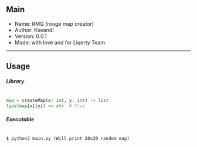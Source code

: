 ## Main

 * Name: RMG (rouge map creator)
 * Author: KseandI
 * Version: 0.0.1
 * Made: with love and for Liqerty Team
---

## Usage

##### Library
``` Python

map = createMap(x: int, y: int) -> list
type(map[x][y]) == str  # True

```

##### Executable
``` Shell

$ python3 main.py (Will print 20x20 random map)

```
